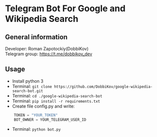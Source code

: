 # Telegram Bot For Google and Wikipedia Search

## General information
Developer: Roman Zapotockiy(DobbiKov)\
Telegram group: https://t.me/dobbikov_dev

## Usage
- Install python 3
- Terminal: `git clone https://github.com/DobbiKov/google-wikipedia-search-bot.git`
- Terminal: `cd ./google-wikipedia-search-bot`
- Terminal: `pip install -r requirements.txt`
- Create file config.py and write:
```python
    TOKEN = "YOUR_TOKEN"
    BOT_OWNER = YOUR_TELEGRAM_USER_ID
```
- Terminal: `python bot.py`
